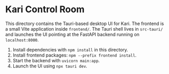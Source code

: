 # Kari Control Room

This directory contains the Tauri-based desktop UI for Kari.
The frontend is a small Vite application inside `frontend/`.
The Tauri shell lives in `src-tauri/` and launches the UI
pointing at the FastAPI backend running on `localhost:8000`.

1. Install dependencies with `npm install` in this directory.
2. Install frontend packages: `npm --prefix frontend install`.
3. Start the backend with `uvicorn main:app`.
4. Launch the UI using `npx tauri dev`.
